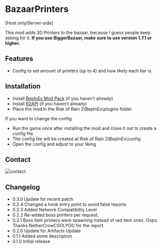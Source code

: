 # BazaarPrinters

[Host only/Server-side]

This mod adds 3D Printers to the bazaar, because I guess people keep asking for it.
**If you use BiggerBazaar, make sure to use version 1.7.1 or higher.**



## Features

 - Config to set amount of printers (up to 4) and how likely each tier is.



## Installation

- Install [BepInEx Mod Pack](https://thunderstore.io/package/bbepis/BepInExPack/) (if you haven't already)
- Install [R2API](https://thunderstore.io/package/tristanmcpherson/R2API/) (if you haven't already)
- Place the mod in the Risk of Rain 2\BepInEx\plugins folder.

If you want to change the config
- Run the game once after installing the mod and close it out to create a config file
- The config file will be created at Risk of Rain 2\BepInEx\config
- Open the config and adjust to your liking
 


## Contact
![contact](https://i.imgur.com/gPBrPrQ.png)

## Changelog
- 0.3.0 Update for recent patch
- 0.2.4 Changed a hook entry point to avoid false reports
- 0.2.3 Added Network Compatibility Level
- 0.2.2 Re-added boss printers per request.
- 0.2.1 Boss item printers were spawning instead of red item ones. Oops. Thanks NetherCrowCSOLYOO for the report.
- 0.2.0 Update for Artifacts Update
- 0.1.1 Added some description
- 0.1.0 Initial release
